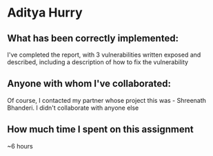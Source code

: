 # Aditya Hurry

## What has been correctly implemented:
I've completed the report, with 3 vulnerabilities written exposed and described, including a description of how to fix the vulnerability

## Anyone with whom I've collaborated:
Of course, I contacted my partner whose project this was - Shreenath Bhanderi. I didn't collaborate with anyone else

## How much time I spent on this assignment
~6 hours